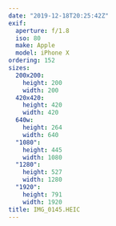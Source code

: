 ```yaml
---
date: "2019-12-18T20:25:42Z"
exif:
  aperture: f/1.8
  iso: 80
  make: Apple
  model: iPhone X
ordering: 152
sizes:
  200x200:
    height: 200
    width: 200
  420x420:
    height: 420
    width: 420
  640w:
    height: 264
    width: 640
  "1080":
    height: 445
    width: 1080
  "1280":
    height: 527
    width: 1280
  "1920":
    height: 791
    width: 1920
title: IMG_0145.HEIC
---
```

